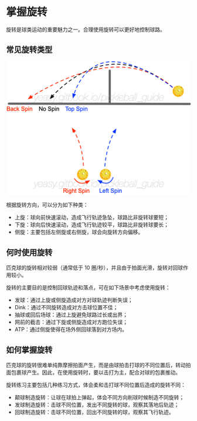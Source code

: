 # 掌握旋转

旋转是球类运动的重要魅力之一。合理使用旋转可以更好地控制球路。

## 常见旋转类型

![旋转造成不同飞行轨迹](_images/spin-trajectory.png)

根据旋转方向，可以分为如下种类：

* 上旋：球向前快速滚动，造成飞行轨迹急坠，球路比非旋转球要短；
* 下旋：球向后快速滚动，造成飞行轨迹较平，球路比非旋转球要长；
* 侧旋：主要包括左侧旋或右侧旋，球会向旋转方向偏移。

## 何时使用旋转

匹克球的旋转相对较弱（通常低于 10 圈/秒），并且由于拍面光滑，旋转对回球作用较小。

旋转的主要目的是控制回球轨迹和落点，可在如下场景中考虑使用旋转：

* 发球：通过上旋或侧旋造成对方对球轨迹判断失误；
* Dink：通过不同旋转造成对方击球位置不佳；
* 抽球或回后场球：通过上旋避免球路过长或出界；
* 网前的截击：通过下旋或侧旋造成对方跑位失误；
* ATP：通过侧旋使得在场外侧回球落到对方场内。

## 如何掌握旋转

匹克球的旋转很难单纯靠摩擦拍面产生，而是由球拍击打球的不同位置后，转动拍面包裹球产生。因此，在使用旋转时，要以击打为主，配合对球的包裹推动。

旋转练习主要包括几种练习方式，体会柔和击打球不同位置后造成的旋转不同：

* 颠球制造旋转：让球在球拍上弹起，体会不同方向削球时候制造不同旋转；
* 发球制造旋转：击球不同位置，发出不同旋转的球，观察其落地后轨迹；
* 回球制造旋转：击球不同位置，回出不同旋转的球，观察其飞行轨迹。